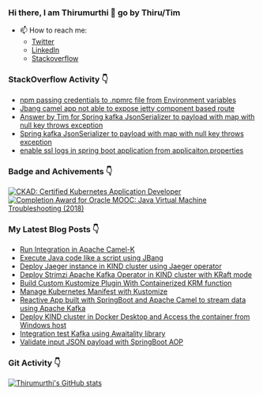 ### Hi there, I am Thirumurthi 👋 go by Thiru/Tim

- 📫 How to reach me: 
  - [Twitter](https://twitter.com/sthirumurthi)
  - [LinkedIn](https://www.linkedin.com/in/thirumurthis/)
  - [Stackoverflow](https://stackoverflow.com/users/3192775/tim)

### StackOverflow Activity 👇
<!-- STACKOVERFLOW:START -->
- [npm passing credentials to .npmrc file from Environment variables](https://stackoverflow.com/questions/75550113/npm-passing-credentials-to-npmrc-file-from-environment-variables)
- [Jbang camel app not able to expose jetty component based route](https://stackoverflow.com/questions/75443684/jbang-camel-app-not-able-to-expose-jetty-component-based-route)
- [Answer by Tim for Spring kafka JsonSerializer to payload with map with null key throws exception](https://stackoverflow.com/questions/75320154/spring-kafka-jsonserializer-to-payload-with-map-with-null-key-throws-exception/75417064#75417064)
- [Spring kafka JsonSerializer to payload with map with null key throws exception](https://stackoverflow.com/questions/75320154/spring-kafka-jsonserializer-to-payload-with-map-with-null-key-throws-exception)
- [enable ssl logs in spring boot application from applicaiton.properties](https://stackoverflow.com/questions/75217457/enable-ssl-logs-in-spring-boot-application-from-applicaiton-properties)
<!-- STACKOVERFLOW:END -->

### Badge and Achivements 👇
<!--START_SECTION:badges-->
[![CKAD: Certified Kubernetes Application Developer](https://images.credly.com/size/110x110/images/f88d800c-5261-45c6-9515-0458e31c3e16/ckad_from_cncfsite.png)](http://www.credly.com/badges/7164445a-41e5-4412-9ed3-d29cbe65f536 "CKAD: Certified Kubernetes Application Developer")
[![Completion Award for Oracle MOOC: Java Virtual Machine Troubleshooting (2018)](https://images.credly.com/size/110x110/images/005a363c-b0a4-4f8a-85a3-64eafb7ad690/jvm.png)](http://www.credly.com/badges/cc359454-dbbb-410f-9b8a-2cf0f15dfe9d "Completion Award for Oracle MOOC: Java Virtual Machine Troubleshooting (2018)")
<!--END_SECTION:badges-->

### My Latest Blog Posts 👇
<!-- HASHNODE_BLOG:START -->
- [Run Integration in Apache Camel-K](https://thirumurthi.hashnode.dev/run-integration-in-apache-camel-k-cldwogm2i000508kz34cv2nat)
- [Execute Java code like a script using JBang](https://thirumurthi.hashnode.dev/execute-java-code-like-a-script-using-jbang-cldh2vwnz000409l7ghbj8hmj)
- [Deploy Jaeger instance in KIND cluster using Jaeger operator](https://thirumurthi.hashnode.dev/deploy-jaeger-instance-in-kind-cluster-using-jaeger-operator-clcr9ds1r000008mn39z04m73)
- [Deploy Strimzi Apache Kafka Operator in KIND cluster with KRaft mode](https://thirumurthi.hashnode.dev/deploy-strimzi-apache-kafka-operator-in-kind-cluster-with-kraft-mode-clb7ntrbg000008jlgu6mbf0a)
- [Build Custom Kustomize Plugin With Containerized KRM function](https://thirumurthi.hashnode.dev/build-custom-kustomize-plugin-with-containerized-krm-function-clayj4v1n000208l47xilhn1p)
- [Manage Kubernetes Manifest with Kustomize](https://thirumurthi.hashnode.dev/manage-kubernetes-manifest-with-kustomize-claxoci8k000q08mf7g0tc4dc)
- [Reactive App built with SpringBoot and Apache Camel to stream data using Apache Kafka](https://thirumurthi.hashnode.dev/reactive-app-built-with-springboot-and-apache-camel-to-stream-data-using-apache-kafka-cladl9za5000608mf7y3o2md2)
- [Deploy KIND cluster in Docker Desktop and Access the container from Windows host](https://thirumurthi.hashnode.dev/deploy-kind-cluster-in-docker-desktop-and-access-the-container-from-windows-host-cla66mytc000408l33qdmgvxd)
- [Integration test Kafka using Awaitality library](https://thirumurthi.hashnode.dev/integration-test-kafka-using-awaitality-library-cl9vxivhm000009ml27jea7m4)
- [Validate input JSON payload with SpringBoot AOP](https://thirumurthi.hashnode.dev/validate-input-json-payload-with-springboot-aop-cl9lkts3g000209l7ek1ae6x7)
<!-- HASHNODE_BLOG:END -->

### Git Activity 👇

[![Thirumurthi's GitHub stats](https://github-readme-stats.vercel.app/api?username=thirumurthis&show_icons=true&theme=radical)](https://github.com/anuraghazra/github-readme-stats)


<!--
**thirumurthis/thirumurthis** is a ✨ _special_ ✨ repository because its `README.md` (this file) appears on your GitHub profile.

Here are some ideas to get you started:

- 🔭 I’m currently working on ...
- 🌱 I’m currently learning ...
- 👯 I’m looking to collaborate on ...
- 🤔 I’m looking for help with ...
- 💬 Ask me about ...
- 📫 How to reach me: ...
- 😄 Pronouns: ...
- ⚡ Fun fact: ...
-->
